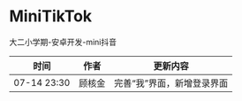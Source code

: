 # MiniTikTok
大二小学期-安卓开发-mini抖音

|时间        |作者  |更新内容               |
|-----------|:-----:|--------------------|
|07-14 23:30|顾核金|完善“我”界面，新增登录界面|
